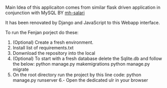 Main Idea of this applicaiton comes from similar flask driven application in conjunction with MySQL BY [mh-salari](https://github.com/mh-salari)

It has been renovated by Django and JavaScript to this Webapp interface.

To run the Fenjan porject do these:
1. (Optional) Create a fresh environment.
2. Install list of requirements.txt
3. Donwnload the repository into the local
4. (Optional) To start with a fresh database delete the Sqlite.db and follow the below:
    python manage.py makemigrations
    python manage.py migrate
5. On the root directory run the project by this line code:
    python manage.py runserver
6.- Open the dedicated ulr in your browser
